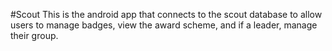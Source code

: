#Scout
This is the android app that connects to the scout database to allow users to manage badges, view the award scheme, and if a leader, manage their group.
